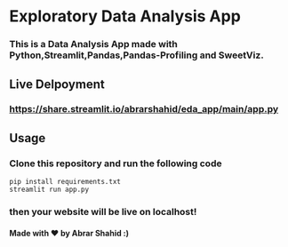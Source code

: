 # Exploratory Data Analysis App

### This is a Data Analysis App made with Python,Streamlit,Pandas,Pandas-Profiling and SweetViz.
## Live Delpoyment
### https://share.streamlit.io/abrarshahid/eda_app/main/app.py
## Usage
### Clone this repository and run the following code
 ```bash:
pip install requirements.txt
streamlit run app.py
```
###  then your website will be live on localhost!

#### Made with ❤️ by Abrar Shahid :)
